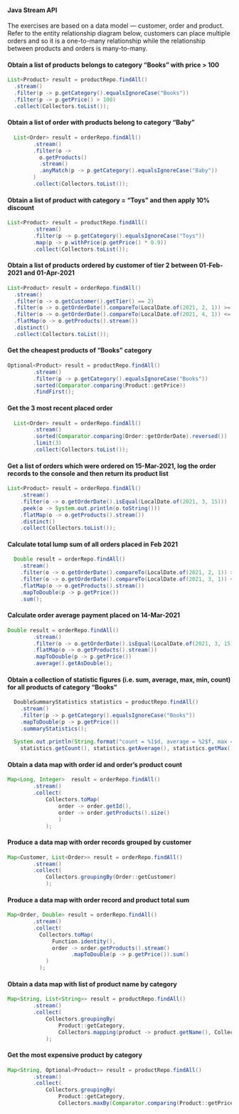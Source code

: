 #### Java Stream API
The exercises are based on a data model — customer, order and product. Refer to the entity relationship diagram below, customers can place multiple orders and so it is a one-to-many relationship while the relationship between products and orders is many-to-many.
#### Obtain a list of products belongs to category “Books” with price > 100
```java
List<Product> result = productRepo.findAll()
  .stream()
  .filter(p -> p.getCategory().equalsIgnoreCase("Books"))
  .filter(p -> p.getPrice() > 100)
  .collect(Collectors.toList());
  ```
#### Obtain a list of order with products belong to category “Baby”
```java
  List<Order> result = orderRepo.findAll()
        .stream()
        .filter(o -> 
          o.getProducts()
          .stream()
          .anyMatch(p -> p.getCategory().equalsIgnoreCase("Baby"))
        )
        .collect(Collectors.toList()); 
```
#### Obtain a list of product with category = “Toys” and then apply 10% discount    
```java
List<Product> result = productRepo.findAll()
        .stream()
        .filter(p -> p.getCategory().equalsIgnoreCase("Toys"))
        .map(p -> p.withPrice(p.getPrice() * 0.9))
        .collect(Collectors.toList());  
```
#### Obtain a list of products ordered by customer of tier 2 between 01-Feb-2021 and 01-Apr-2021
```java
List<Product> result = orderRepo.findAll()
  .stream()
  .filter(o -> o.getCustomer().getTier() == 2)
  .filter(o -> o.getOrderDate().compareTo(LocalDate.of(2021, 2, 1)) >= 0)
  .filter(o -> o.getOrderDate().compareTo(LocalDate.of(2021, 4, 1)) <= 0)
  .flatMap(o -> o.getProducts().stream())
  .distinct()
  .collect(Collectors.toList());
  ```
#### Get the cheapest products of “Books” category
```java 
Optional<Product> result = productRepo.findAll()
        .stream()
        .filter(p -> p.getCategory().equalsIgnoreCase("Books"))
        .sorted(Comparator.comparing(Product::getPrice))
        .findFirst();
```
#### Get the 3 most recent placed order
```java
  List<Order> result = orderRepo.findAll()
        .stream()
        .sorted(Comparator.comparing(Order::getOrderDate).reversed())
        .limit(3)
        .collect(Collectors.toList());
```
#### Get a list of orders which were ordered on 15-Mar-2021, log the order records to the console and then return its product list
```java
List<Product> result = orderRepo.findAll()
    .stream()
    .filter(o -> o.getOrderDate().isEqual(LocalDate.of(2021, 3, 15)))
    .peek(o -> System.out.println(o.toString()))
    .flatMap(o -> o.getProducts().stream())
    .distinct()
    .collect(Collectors.toList());
```
#### Calculate total lump sum of all orders placed in Feb 2021
```java
  Double result = orderRepo.findAll()
    .stream()
    .filter(o -> o.getOrderDate().compareTo(LocalDate.of(2021, 2, 1)) >= 0)
    .filter(o -> o.getOrderDate().compareTo(LocalDate.of(2021, 3, 1)) < 0)
    .flatMap(o -> o.getProducts().stream())
    .mapToDouble(p -> p.getPrice())
    .sum();
```
#### Calculate order average payment placed on 14-Mar-2021
```java
Double result = orderRepo.findAll()
        .stream()
        .filter(o -> o.getOrderDate().isEqual(LocalDate.of(2021, 3, 15)))
        .flatMap(o -> o.getProducts().stream())
        .mapToDouble(p -> p.getPrice())
        .average().getAsDouble();
```
#### Obtain a collection of statistic figures (i.e. sum, average, max, min, count) for all products of category “Books”
```java
  DoubleSummaryStatistics statistics = productRepo.findAll()
    .stream()
    .filter(p -> p.getCategory().equalsIgnoreCase("Books"))
    .mapToDouble(p -> p.getPrice())
    .summaryStatistics();
  
  System.out.println(String.format("count = %1$d, average = %2$f, max = %3$f, min = %4$f, sum = %5$f", 
    statistics.getCount(), statistics.getAverage(), statistics.getMax(), statistics.getMin(), statistics.getSum())));
```
#### Obtain a data map with order id and order’s product count
```java
Map<Long, Integer>  result = orderRepo.findAll()
        .stream()
        .collect(
            Collectors.toMap(
                order -> order.getId(),
                order -> order.getProducts().size()
                )
            );
```
####  Produce a data map with order records grouped by customer
```java
Map<Customer, List<Order>> result = orderRepo.findAll()
        .stream()
        .collect(
            Collectors.groupingBy(Order::getCustomer)
            );
```
#### Produce a data map with order record and product total sum
```java
Map<Order, Double> result = orderRepo.findAll()
        .stream()
        .collect(
          Collectors.toMap(
              Function.identity(), 
              order -> order.getProducts().stream()
                    .mapToDouble(p -> p.getPrice()).sum()
            ) 
          );
```
#### Obtain a data map with list of product name by category
```java
Map<String, List<String>> result = productRepo.findAll()
        .stream()
        .collect(
            Collectors.groupingBy(
                Product::getCategory,
                Collectors.mapping(product -> product.getName(), Collectors.toList()))
            );
```
#### Get the most expensive product by category
```java
Map<String, Optional<Product>> result = productRepo.findAll()
        .stream()
        .collect(
            Collectors.groupingBy(
                Product::getCategory,
                Collectors.maxBy(Comparator.comparing(Product::getPrice)))
```
